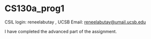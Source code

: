 # CS130a_prog1

CSIL login: reneelabutay , UCSB Email: reneelabutay@umail.ucsb.edu

I have completed the advanced part of the assignment.